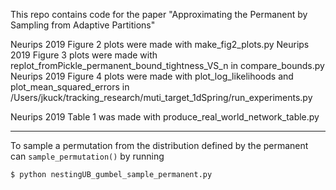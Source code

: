 This repo contains code for the paper "Approximating the Permanent by Sampling from Adaptive Partitions"

Neurips 2019 Figure 2 plots were made with make_fig2_plots.py
Neurips 2019 Figure 3 plots were made with replot_fromPickle_permanent_bound_tightness_VS_n in compare_bounds.py
Neurips 2019 Figure 4 plots were made with plot_log_likelihoods and plot_mean_squared_errors in /Users/jkuck/tracking_research/muti_target_1dSpring/run_experiments.py

Neurips 2019 Table 1 was made with produce_real_world_network_table.py

---
To sample a permutation from the distribution defined by the permanent can `sample_permutation()` by running
```
$ python nestingUB_gumbel_sample_permanent.py
```
